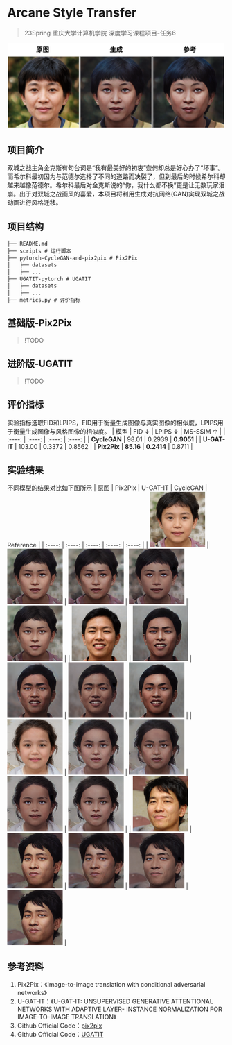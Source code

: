 # Arcane Style Transfer 

> 23Spring 重庆大学计算机学院 深度学习课程项目-任务6

<div align=center>
    <img src="./imgs/cover.png" style="zoom: 50%; " />
</div>

## 项目简介
双城之战主角金克斯有句台词是“我有最美好的初衷”奈何却总是好心办了“坏事”。而希尔科最初因为与范德尔选择了不同的道路而决裂了，但到最后的时候希尔科却越来越像范德尔。希尔科最后对金克斯说的“你，我什么都不换”更是让无数玩家泪崩。出于对双城之战画风的喜爱，本项目将利用生成对抗网络(GAN)实现双城之战动画进行风格迁移。

## 项目结构
```
├── README.md
├── scripts # 运行脚本
├── pytorch-CycleGAN-and-pix2pix # Pix2Pix
│   ├── datasets
│   ├── ...
├── UGATIT-pytorch # UGATIT
│   ├── datasets
│   ├── ...
├── metrics.py # 评价指标
```

## 基础版-Pix2Pix
> !TODO

## 进阶版-UGATIT
> !TODO


## 评价指标
实验指标选取FID和LPIPS，FID用于衡量生成图像与真实图像的相似度，LPIPS用于衡量生成图像与风格图像的相似度。
| 模型 | FID $\downarrow$ | LPIPS $\downarrow$ | MS-SSIM $\uparrow$ |
| :----: | :----: | :----: | :----: |
| **CycleGAN** | 98.01 | 0.2939 | **0.9051** |
| **U-GAT-IT** | 103.00 | 0.3372 | 0.8562 |
| **Pix2Pix** | **85.16** | **0.2414** | 0.8711 |

## 实验结果
不同模型的结果对比如下图所示
| 原图 | Pix2Pix | U-GAT-IT | CycleGAN | Reference |
| :----: | :----: | :----: | :----: | :----: |
| <img src="./imgs/original/400.png" style="zoom: 50%; " /> | <img src="./imgs/pix2pix/400.png" style="zoom: 50%; " /> | <img src="./imgs/ugatit/400.png" style="zoom: 50%; " /> | <img src="./imgs/cyclegan/400.png" style="zoom: 50%; " /> | <img src="./imgs/reference/400.png" style="zoom: 50%; " /> |
| <img src="./imgs/original/401.png" style="zoom: 50%; " /> | <img src="./imgs/pix2pix/401.png" style="zoom: 50%; " /> | <img src="./imgs/ugatit/401.png" style="zoom: 50%; " /> | <img src="./imgs/cyclegan/401.png" style="zoom: 50%; " /> | <img src="./imgs/reference/401.png" style="zoom: 50%; " /> |
| <img src="./imgs/original/402.png" style="zoom: 50%; " /> | <img src="./imgs/pix2pix/402.png" style="zoom: 50%; " /> | <img src="./imgs/ugatit/402.png" style="zoom: 50%; " /> | <img src="./imgs/cyclegan/402.png" style="zoom: 50%; " /> | <img src="./imgs/reference/402.png" style="zoom: 50%; " /> |
| <img src="./imgs/original/403.png" style="zoom: 50%; " /> | <img src="./imgs/pix2pix/403.png" style="zoom: 50%; " /> | <img src="./imgs/ugatit/403.png" style="zoom: 50%; " /> | <img src="./imgs/cyclegan/403.png" style="zoom: 50%; " /> | <img src="./imgs/reference/403.png" style="zoom: 50%; " /> |

## 参考资料
1. Pix2Pix：《Image-to-image translation with conditional adversarial networks》
2. U-GAT-IT：《U-GAT-IT: UNSUPERVISED GENERATIVE ATTENTIONAL NETWORKS WITH ADAPTIVE LAYER- INSTANCE NORMALIZATION FOR IMAGE-TO-IMAGE
TRANSLATION》
3. Github Official Code：[pix2pix](https://github.com/junyanz/pytorch-CycleGAN-and-pix2pix)
4. Github Official Code：[UGATIT](https://github.com/znxlwm/UGATIT-pytorch)